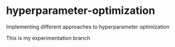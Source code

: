 # hyperparameter-optimization
Implementing different approaches to hyperparameter optimization

This is my experimentation branch
